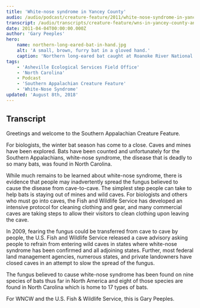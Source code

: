 ```yaml
---
title: 'White-nose syndrome in Yancey County'
audio: /audio/podcast/creature-feature/2011/white-nose-syndrome-in-yancey-county.mp3
transcript: /audio/transcripts/creature-feature/wns-in-yancey-county-and-other-developments.pdf
date: 2011-04-04T00:00:00.000Z
author: 'Gary Peeples'
hero:
    name: northern-long-eared-bat-in-hand.jpg
    alt: 'A small, brown, furry bat in a gloved hand.'
    caption: 'Northern long-eared bat caught at Roanoke River National Wildlife Refuge. Photo by USFWS.'
tags:
    - 'Asheville Ecological Services Field Office'
    - 'North Carolina'
    - Podcast
    - 'Southern Appalachian Creature Feature'
    - 'White-Nose Syndrome'
updated: 'August 8th, 2018'
---
```


## Transcript

Greetings and welcome to the Southern Appalachian Creature Feature.

For biologists, the winter bat season has come to a close. Caves and mines have been explored. Bats have been counted and unfortunately for the Southern Appalachians, white-nose syndrome, the disease that is deadly to so many bats, was found in North Carolina.

While much remains to be learned about white-nose syndrome, there is evidence that people may inadvertently spread the fungus believed to cause the disease from cave-to-cave. The simplest step people can take to help bats is staying out of mines and wild caves. For biologists and others who must go into caves, the Fish and Wildlife Service has developed an intensive protocol for cleaning clothing and gear, and many commercial caves are taking steps to allow their visitors to clean clothing upon leaving the cave.

In 2009, fearing the fungus could be transferred from cave to cave by people, the U.S. Fish and Wildlife Service released a cave advisory asking people to refrain from entering wild caves in states where white-nose syndrome has been confirmed and all adjoining states. Further, most federal land management agencies, numerous states, and private landowners have closed caves in an attempt to slow the spread of the fungus.

The fungus believed to cause white-nose syndrome has been found on nine species of bats thus far in North America and eight of those species are found in North Carolina which is home to 17 types of bats.

For WNCW and the U.S. Fish & Wildlife Service, this is Gary Peeples.